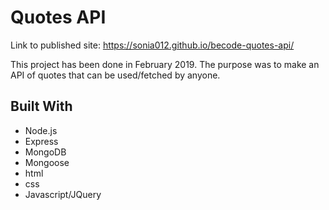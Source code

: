 # Quotes API
Link to published site: https://sonia012.github.io/becode-quotes-api/

This project has been done in February 2019. The purpose was to make an API of quotes that can be used/fetched by anyone.


## Built With
* Node.js
* Express
* MongoDB
* Mongoose
* html
* css
* Javascript/JQuery



